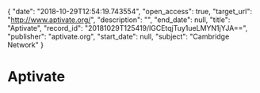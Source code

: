 {
  "date": "2018-10-29T12:54:19.743554", 
  "open_access": true, 
  "target_url": "http://www.aptivate.org/", 
  "description": "", 
  "end_date": null, 
  "title": "Aptivate", 
  "record_id": "20181029T125419/lGCEtqjTuy1ueLMYN1jYJA==", 
  "publisher": "aptivate.org", 
  "start_date": null, 
  "subject": "Cambridge Network"
}

# Aptivate

